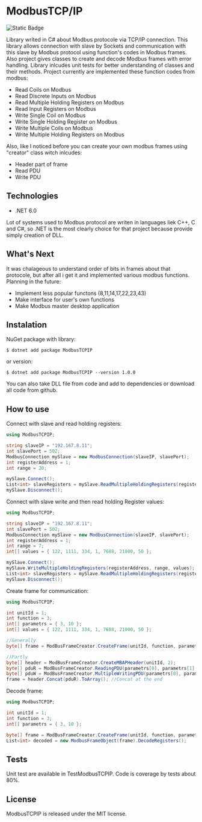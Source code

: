 # ModbusTCP/IP

![Static Badge](https://img.shields.io/badge/release-v1.0-green)


Library writed in C# about Modbus protocole via TCP/IP connection.
This library allows connection with slave by Sockets and communication with this slave by Modbus protocol using function's codes in Modbus frames. Also project gives classes to create and decode Modbus frames with error handling. Library inlcudes unit tests for better understanding of classes and their methods. Project currently are implemented these function codes from modbus:
  
* Read Coils on Modbus
* Read Discrete Inputs on Modbus
* Read Multiple Holding Registers on Modbus
* Read Input Registers on Modbus
* Write Single Coil on Modbus
* Write Single Holding Register on Modbus
* Write Multiple Coils on Modbus
* Write Multiple Holding Registers on Modbus

Also, like I noticed before you can create your own modbus frames using "creator" class witch inlcudes:
* Header part of frame
* Read PDU
* Write PDU

## Technologies

* .NET 6.0 

Lot of systems used to Modbus protocol are writen in languages liek C++, C and C#, so .NET is the most clearly choice for that project because provide simply creation of DLL.

## What's Next

It was chalageous to understand order of bits in frames about that protocole, but after all i get it and implemented various modbus functions.
Planning in the future:
* Implement less popular functons (8,11,14,17,22,23,43)
* Make interface for user's own functions
* Make Modbus master desktop application

## Instalation

NuGet package with library:
```shell
$ dotnet add package ModbusTCPIP
```
or version:
```shell
$ dotnet add package ModbusTCPIP --version 1.0.0
```

You can also take DLL file from code and add to dependencies or download all code from github.

## How to use

Connect with slave and read holding registers:
```C#
using ModbusTCPIP;

string slaveIP = "192.167.8.11";
int slavePort = 502;
ModbusConnection mySlave = new ModbusConnection(slaveIP, slavePort);
int registerAddress = 1;
int range = 20;

mySlave.Connect();
List<int> slaveRegisters = mySlave.ReadMultipleHoldingRegisters(registerAddress, range);
mySlave.Disconnect();
```

Connect with slave write and then read holding Register values:
```C#
using ModbusTCPIP;

string slaveIP = "192.167.8.11";
int slavePort = 502;
ModbusConnection mySlave = new ModbusConnection(slaveIP, slavePort);
int registerAddress = 1;
int range = 7;
int[] values = { 122, 1111, 334, 1, 7688, 21000, 50 };

mySlave.Connect();
mySlave.WriteMultipleHoldingRegisters(registerAddress, range, values);
List<int> slaveRegisters = mySlave.ReadMultipleHoldingRegisters(registerAddress, range);
mySlave.Disconnect();
```

Create frame for communication:
```C#
using ModbusTCPIP;

int unitId = 1;
int function = 3;
int[] parametrs = { 3, 10 };
int[] values = { 122, 1111, 334, 1, 7688, 21000, 50 };

//Generally
byte[] frame = ModBusFrameCreator.CreateFrame(unitId, function, parametrs);

//Partly
byte[] header = ModBusFrameCreator.CreateMBAPHeader(unitId, 2);
byte[] pduR = ModBusFrameCreator.ReadingPDU(parametrs[0], parametrs[1], function); //For read functions
byte[] pduW = ModBusFrameCreator.MultipleWritingPDU(parametrs[0], parametrs[1], function, values); //For write multiple, but you can also write Single
frame = header.Concat(pduR).ToArray(); //Concat at the end
```

Decode frame:
```C#
using ModbusTCPIP;

int unitId = 1;
int function = 3;
int[] parametrs = { 3, 10 };

byte[] frame = ModBusFrameCreator.CreateFrame(unitId, function, parametrs);
List<int> decoded = new ModbusFrameObject(frame).DecodeRegisters();
```

## Tests
Unit test are available in TestModbusTCPIP.
Code is coverage by tests about 80%.

## License
ModbusTCPIP is released under the MIT license.

